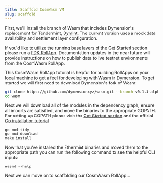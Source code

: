 ```yaml
---
title: Scaffold CosmWasm VM
slug: scaffold
---
```


First, we'll install the branch of Wasm that includes Dymension's replacement for Tendermint, [Dymint](https://github.com/dymensionxyz/dymint). The current version uses a mock data availability and settlement layer configuration.

If you'd like to utilize the running base layers of the [Get Started section](/docs/develop/get-started/setup.mdx) please run a [RDK RollApp](/docs/develop/build/rdk/start.md). Documentation updates in the near future will provide instructions on how to publish data to live testnet environments from the CosmWasm RollApp.

This CosmWasm RollApp tutorial is helpful for building RollApps on your local machine to get a feel for developing with Wasm in Dymension. To get started we will first need to download Dymension's fork of Wasm:

```bash
git clone https://github.com/dymensionxyz/wasm.git --branch v0.1.3-alpha
cd wasm
```

Next we will download all of the modules in the dependency graph, ensure all imports are satisified, and move the binaries to the appropriate GOPATH. For setting up GOPATH please visit the [Get Started section](/docs/develop/get-started/setup.mdx) and the official [Go installation tutorial](https://go.dev/doc/install).

```
go mod tidy
go mod download
make install
```

Now that you've installed the Ethermint binaries and moved them to the appropriate path you can run the following command to see the helpful CLI inputs:

```
wasmd --help
```

Next we can move on to scaffolding our CosmWasm RollApp...

